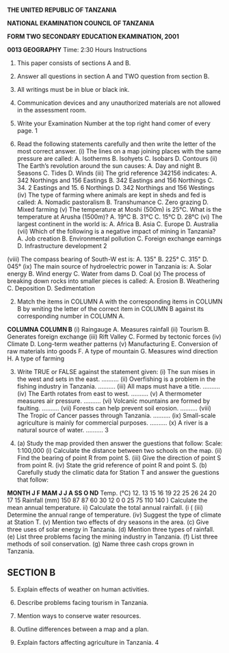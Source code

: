 **THE UNITED REPUBLIC OF TANZANIA**

**NATIONAL EKAMINATION COUNCIL OF TANZANIA**

**FORM TWO SECONDARY EDUCATION EKAMINATION, 2001**

**0013 GEOGRAPHY**
Time: 2:30 Hours
Instructions

1. This paper consists of sections A and B.

2. Answer all questions in section A and TWO question from section B.

3. All writings must be in blue or black ink.

4. Communication devices and any unauthorized materials are not allowed in the assessment room.

5. Write your Examination Number at the top right hand comer of every page.
1

1. Read the following statements carefully and then write the letter of the most correct answer.
(i) The lines on a map joining places with the same pressure are called:
A. Isotherms
B. Isohyets
C. Isobars
D. Contours
(ii) The Earth’s revolution around the sun causes:
A. Day and night
B. Seasons
C. Tides
D. Winds
(iii) The grid reference 342156 indicates:
A. 342 Northings and 156 Eastings
B. 342 Eastings and 156 Northings
C. 34. 2 Eastings and 15. 6 Northings
D. 342 Northings and 156 Westings
(iv) The type of farming where animals are kept in sheds and fed is called:
A. Nomadic pastoralism
B. Transhumance
C. Zero grazing
D. Mixed farming
(v) The temperature at Moshi (500m) is 25°C. What is the temperature at Arusha (1500m)?
A. 19°C
B. 31°C
C. 15°C
D. 28°C
(vi) The largest continent in the world is:
A. Africa
B. Asia
C. Europe
D. Australia
(vii) Which of the following is a negative impact of mining in Tanzania?
A. Job creation
B. Environmental pollution
C. Foreign exchange earnings
D. Infrastructure development
2

(viii) The compass bearing of South-W est is:
A. 135"
B. 225°
C. 315"
D. 045°
(ix) The main source of hydroelectric power in Tanzania is:
A. Solar energy
B. Wind energy
C. Water from dams
D. Coal
(x) The process of breaking down rocks into smaller pieces is called:
A. Erosion
B. Weathering
C. Deposition
D. Sedimentation

2. Match the items in COLUMN A with the corresponding items in COLUMN B by wniting the letter of the correct item in COLUMN B against its corresponding number in COLUMN A.

**COLUMNA COLUMN B**
(i) Raingauge A. Measures rainfall
(ii) Tourism B. Generates foreign exchange
(iii) Rift Valley C. Formed by tectonic forces
(iv) Climate D. Long-term weather patterns
(v) Manufacturing E. Conversion of raw materials into goods
F. A type of mountain
G. Measures wind direction
H. A type of farming

3. Write TRUE or FALSE against the statement given:
(i) The sun mises in the west and sets in the east. ..........
(ii) Overfishing is a problem in the fishing industry in Tanzania. ..........
(iii) All maps must have a title. ..........
(iv) The Earth rotates from east to west. ..........
(v) A thermometer measures air pressure. ..........
(vi) Volcanic mountains are formed by faulting. ..........
(vii) Forests can help prevent soil erosion. ..........
(viii) The Tropic of Cancer passes through Tanzania. ..........
(ix) Small-scale agriculture is mainly for commercial purposes. ..........
(x) A river is a natural source of water. ..........
3

4. (a) Study the map provided then answer the guestions that follow:
Scale: 1:100,000
(i) Calculate the distance between two schools on the map.
(ii) Find the bearing of point R from point S.
(iii) Give the direction of point S from point R.
(iv) State the grid reference of point R and point S.
(b) Carefully study the climatic data for Station T and answer the guestions that follow:

**MONTH J F MAM J J A SS O ND**
Temp. (°C) 12. 13 15 16 19 22 25 26 24 20 17 15
Rainfall (mm) 150 87 87 60 30 12 0 0 25 75 110 140
) Calculate the mean annual temperature.
ii) Calculate the total annual rainfall.
(i
(
(iii) Determine the annual range of temperature.
(iv) Suggest the type of climate at Station T.
(v) Mention two effects of dry seasons in the area.
(c) Give three uses of solar energy in Tanzania.
(d) Mention three types of rainfall.
(e) List three problems facing the mining industry in Tanzania.
(f) List three methods of soil conservation.
(g) Name three cash crops grown in Tanzania.

## SECTION B

5. Explain effects of weather on human activities.

6. Describe problems facing tourism in Tanzania.

7. Mention ways to conserve water resources.

8. Outline differences between a map and a plan.

9. Explain factors affecting agriculture in Tanzania.
4